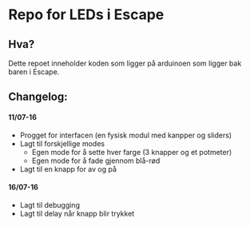 # Repo for LEDs i Escape

## Hva?

Dette repoet inneholder koden som ligger på arduinoen som ligger bak baren
i Escape.

## Changelog:

#### 11/07-16
* Progget for interfacen (en fysisk modul med kanpper og sliders)
* Lagt til forskjellige modes
	* Egen mode for å sette hver farge (3 knapper og et potmeter)
	* Egen mode for å fade gjennom blå-rød
* Lagt til en knapp for av og på

#### 16/07-16
* Lagt til debugging
* Lagt til delay når knapp blir trykket
